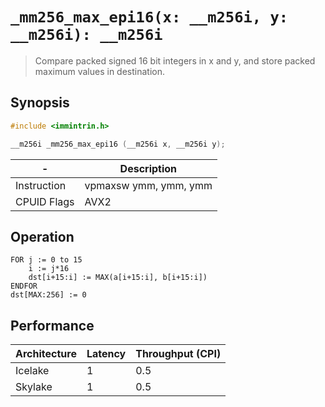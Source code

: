 `_mm256_max_epi16(x: __m256i, y: __m256i): __m256i`
===================================================

> Compare packed signed 16 bit integers in x and y, and store packed maximum values in destination.

## Synopsis

```c
#include <immintrin.h>

__m256i _mm256_max_epi16 (__m256i x, __m256i y);
```

| -           | Description           |
| ----------- | --------------------- |
| Instruction | vpmaxsw ymm, ymm, ymm |
| CPUID Flags | AVX2                  |

## Operation

```
FOR j := 0 to 15
	i := j*16
	dst[i+15:i] := MAX(a[i+15:i], b[i+15:i])
ENDFOR
dst[MAX:256] := 0
```

## Performance

| Architecture | Latency | Throughput (CPI) |
| ------------ | ------- | ---------------- |
| Icelake      | 1       | 0.5              |
| Skylake      | 1       | 0.5              |
